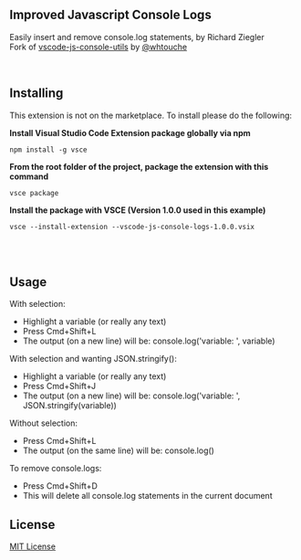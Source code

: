 ## Improved Javascript Console Logs

Easily insert and remove console.log statements, by Richard Ziegler  
Fork of [vscode-js-console-utils](https://github.com/whtouche/vscode-js-console-utils) by [@whtouche](https://twitter.com/whtouche)

<br>

## Installing

This extension is not on the marketplace. To install please do the following:

**Install Visual Studio Code Extension package globally via npm**
```
npm install -g vsce
```
**From the root folder of the project, package the extension with this command**

```
vsce package
```
**Install the package with VSCE (Version 1.0.0 used in this example)**
```
vsce --install-extension --vscode-js-console-logs-1.0.0.vsix
```
<br>
<br>

## Usage

With selection:
* Highlight a variable (or really any text)
* Press Cmd+Shift+L
* The output (on a new line) will be: console.log('variable: ', variable)

With selection and wanting JSON.stringify():
* Highlight a variable (or really any text)
* Press Cmd+Shift+J
* The output (on a new line) will be: console.log('variable: ', JSON.stringify(variable))

Without selection:
* Press Cmd+Shift+L
* The output (on the same line) will be: console.log()

To remove console.logs:
* Press Cmd+Shift+D
* This will delete all console.log statements in the current document

## License
[MIT License](LICENSE)
